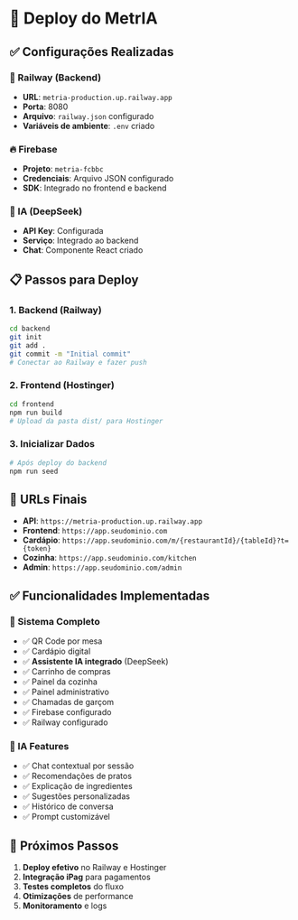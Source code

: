 # 🚀 Deploy do MetrIA

## ✅ Configurações Realizadas

### 🔧 Railway (Backend)
- **URL**: `metria-production.up.railway.app`
- **Porta**: 8080
- **Arquivo**: `railway.json` configurado
- **Variáveis de ambiente**: `.env` criado

### 🔥 Firebase
- **Projeto**: `metria-fcbbc`
- **Credenciais**: Arquivo JSON configurado
- **SDK**: Integrado no frontend e backend

### 🤖 IA (DeepSeek)
- **API Key**: Configurada
- **Serviço**: Integrado ao backend
- **Chat**: Componente React criado

## 📋 Passos para Deploy

### 1. Backend (Railway)
```bash
cd backend
git init
git add .
git commit -m "Initial commit"
# Conectar ao Railway e fazer push
```

### 2. Frontend (Hostinger)
```bash
cd frontend
npm run build
# Upload da pasta dist/ para Hostinger
```

### 3. Inicializar Dados
```bash
# Após deploy do backend
npm run seed
```

## 🔗 URLs Finais

- **API**: `https://metria-production.up.railway.app`
- **Frontend**: `https://app.seudominio.com`
- **Cardápio**: `https://app.seudominio.com/m/{restaurantId}/{tableId}?t={token}`
- **Cozinha**: `https://app.seudominio.com/kitchen`
- **Admin**: `https://app.seudominio.com/admin`

## ✅ Funcionalidades Implementadas

### 🎯 Sistema Completo
- ✅ QR Code por mesa
- ✅ Cardápio digital
- ✅ **Assistente IA integrado** (DeepSeek)
- ✅ Carrinho de compras
- ✅ Painel da cozinha
- ✅ Painel administrativo
- ✅ Chamadas de garçom
- ✅ Firebase configurado
- ✅ Railway configurado

### 🤖 IA Features
- ✅ Chat contextual por sessão
- ✅ Recomendações de pratos
- ✅ Explicação de ingredientes
- ✅ Sugestões personalizadas
- ✅ Histórico de conversa
- ✅ Prompt customizável

## 🔄 Próximos Passos

1. **Deploy efetivo** no Railway e Hostinger
2. **Integração iPag** para pagamentos
3. **Testes completos** do fluxo
4. **Otimizações** de performance
5. **Monitoramento** e logs
